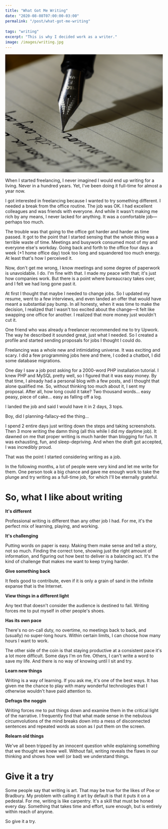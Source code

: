 ```yaml
---
title: "What Got Me Writing"
date: "2020-08-08T07:00:00-03:00"
permalink: "/post/what-got-me-writing"

tags: "writing"
excerpt: "This is why I decided work as a writer."
image: /images/writing.jpg
---
```


![](/images/writing.jpg)

When I started freelancing, I never imagined I would end up writing for a living. Never in a hundred years. Yet, I've been doing it full-time for almost a year now.

I got interested in freelancing because I wanted to try something different. I needed a break from the office routine. The job was OK. I had excellent colleagues and was friends with everyone. And while it wasn't making me rich by any means, I never lacked for anything. It was a comfortable job—perhaps too much. 

The trouble was that going to the office got harder and harder as time passed. It got to the point that I started sensing that the whole thing was a terrible waste of time. Meetings and busywork consumed most of my and everyone else's workday. Going back and forth to the office four days a week (+1 home office day) took too long and squandered too much energy. At least that's how I perceived it.

Now, don't get me wrong, I know meetings and some degree of paperwork is unavoidable. I do. I'm fine with that. I made my peace with that; it's just how companies work. But there is a point where bureaucracy takes over, and I felt we had long gone past it. 

At first I thought that maybe I needed to change jobs. So I updated my resume, went to a few interviews, and even landed an offer that would have meant a substantial pay bump. In all honesty, when it was time to make the decision, I realized that I wasn't too excited about the change—it felt like swapping one office for another. I realized that more money just wouldn't cut it.

One friend who was already a freelancer recommended me to try Upwork. The way he described it sounded great, just what I needed. So I created a profile and started sending proposals for jobs I thought I could do. 

Freelancing was a whole new and intimidating universe. It was exciting and scary. I did a few programming jobs here and there, I coded a chatbot, I did some database migrations.

One day I saw a job post asking for a 2000-word PHP installation tutorial. I knew PHP and MySQL pretty well, so I figured that it was easy money. By that time, I already had a personal blog with a few posts, and I thought that alone qualified me. So, without thinking too much about it, I sent my proposal. After all, how long could it take? Two thousand words... easy peasy, piece of cake... easy as falling off a log.

I landed the job and said I would have it in 2 days, 3 tops.

Boy, did I planning-fallacy-ed the thing...

I spend 2 entire days just writing down the steps and taking screenshots. Then 3 more writing the damn thing (all this while I did my daytime job). It dawned on me that proper writing is much harder than blogging for fun. It was exhausting, fun, and sleep-depriving. And when the draft got accepted, I was incredibly proud.

That was the point I started considering writing as a job.

In the following months, a lot of people were very kind and let me write for them. One person took a big chance and gave me enough work to take the plunge and try writing as a full-time job, for which I'll be eternally grateful.

# So, what I like about writing

**It's different**

Professional writing is different than any other job I had. For me, it's the perfect mix of learning, playing, and working. 

**It's challenging**

Putting words on paper is easy. Making them make sense and tell a story, not so much. Finding the correct tone, showing just the right amount of information, and figuring out how best to deliver is a balancing act. It's the kind of challenge that makes me want to keep trying harder.

**Give something back**

It feels good to contribute, even if it is only a grain of sand in the infinite expanse that is the Internet.

**View things in a different light**

Any text that doesn't consider the audience is destined to fail. Writing forces me to put myself in other people's shoes. 

**Has its own pace**

There's no on-call duty, no overtime, no meetings back to back, and (usually) no super-long hours. Within certain limits, I can choose how many hours I want to work. 

The other side of the coin is that staying productive at a consistent pace it's a lot more difficult. Some days I'm on fire. Others, I can't write a word to save my life. And there is no way of knowing until I sit and try.

**Learn new things**

Writing is a way of learning. If you ask me, it's one of the best ways. It has given me the chance to play with many wonderful technologies that I otherwise wouldn't have paid attention to.


**Defrags the noggin**

Writing forces me to put things down and examine them in the critical light of the narrative. I frequently find that what made sense in the nebulous circumvolutions of the mind breaks down into a mess of disconnected sentences and repeated words as soon as I put them on the screen.

**Relearn old things**

We've all been tripped by an innocent question while explaining something that we thought we knew well.
Without fail, writing reveals the flaws in our thinking and shows how well (or bad) we understand things.  

# Give it a try

Some people say that writing is art. That may be true for the likes of Poe or Bradbury. My problem with calling it art by default is that it puts it on a pedestal. For me, writing is like carpentry. It's a skill that must be honed every day. Something that takes time and effort, sure enough, but is entirely within reach of anyone.

So give it a try.